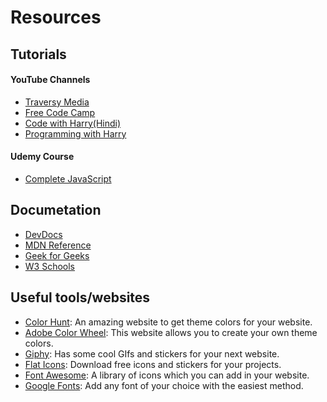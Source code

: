 # Resources

## Tutorials

#### YouTube Channels

- [Traversy Media](https://www.youtube.com/c/TraversyMedia)
- [Free Code Camp](https://www.youtube.com/c/Freecodecamp)
- [Code with Harry(Hindi)](https://www.youtube.com/c/CodeWithHarry)
- [Programming with Harry](https://www.youtube.com/c/ProgrammingWithHarry)

#### Udemy Course

- [Complete JavaScript](https://www.udemy.com/course/the-complete-javascript-course/)

## Documetation

- [DevDocs](https://devdocs.io/)
- [MDN Reference](https://developer.mozilla.org/en-US/)
- [Geek for Geeks](https://www.geeksforgeeks.org/web-development/)
- [W3 Schools](https://www.w3schools.com/)

## Useful tools/websites

- [Color Hunt](https://colorhunt.co/): An amazing website to get theme colors for your website.
- [Adobe Color Wheel](https://color.adobe.com/create/color-wheel): This website allows you to create your own theme colors.
- [Giphy](https://giphy.com/): Has some cool GIfs and stickers for your next website.
- [Flat Icons](https://www.flaticon.com/): Download free icons and stickers for your projects.
- [Font Awesome](https://fontawesome.com/): A library of icons which you can add in your website.
- [Google Fonts](https://fonts.google.com/): Add any font of your choice with the easiest method.


